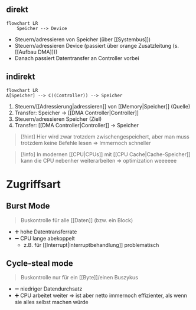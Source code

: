 ## direkt
```mermaid
flowchart LR
	Speicher --> Device
```
- Steuern/adressieren von Speicher (über [[Systembus]])
- Steuern/adressieren Device (passiert über orange Zusatzleitung (s. [[Aufbau DMA]]))
- Danach passiert Datentransfer an Controller vorbei

## indirekt

```mermaid
flowchart LR
A[Speicher] --> C((Controller)) --> Speicher
```
1. Steuern/[[Adressierung|adressieren]] von [[Memory|Speicher]] (Quelle)
2. Transfer: Speicher -> [[DMA Controller|Controller]]
3. Steuern/adressieren Speicher (Ziel)
4. Transfer: [[DMA Controller|Controller]] -> Speicher

> [!hint] Hier wird zwar trotzdem zwischengespeichert, aber man muss trotzdem keine Befehle lesen => Immernoch schneller


> [!info] In modernen [[CPU|CPUs]] mit [[CPU Cache|Cache-Speicher]] kann die CPU nebenher weiterarbeiten => optimization weeeeee

# Zugriffsart
## Burst Mode
> Buskontrolle für alle [[Daten]] (bzw. ein Block)
- ➕ hohe Datentransferrate
- ➖ CPU lange abekoppelt
	- z.B. für [[Interrupt|Interruptbehandlung]] problematisch

## Cycle-steal mode
> Buskontrolle nur für ein [[Byte]]/einen Buszykus

- ➖ niedriger Datendurchsatz
- ➕ CPU arbeitet weiter => ist aber netto immernoch effizienter, als wenn sie alles selbst machen würde

